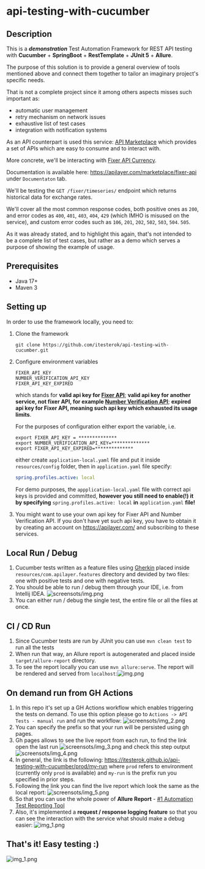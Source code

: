 # api-testing-with-cucumber

## Description

This is a ***demonstration*** Test Automation Framework for REST API testing with **Cucumber** + **SpringBoot** +
**RestTemplate** + **JUnit 5** + **Allure**.

The purpose of this solution is to provide a general overview of tools mentioned above and connect them together to
tailor an imaginary project's specific needs.

That is not a complete project since it among others aspects misses such important as:

* automatic user management
* retry mechanism on network issues
* exhaustive list of test cases
* integration with notification systems

As an API counterpart is used this service: [API Marketplace](https://apilayer.com/) which provides a set of APIs which
are easy to consume and to interact with.

More concrete, we'll be interacting with [Fixer API Currency](https://apilayer.com/marketplace/fixer-api).

Documentation is available here: https://apilayer.com/marketplace/fixer-api under `Documentaton` tab.

We'll be testing the `GET /fixer/timeseries/` endpoint which returns historical data for exchange rates.

We'll cover all the most common response codes, both positive ones as `200`, and error codes
as `400`, `401`, `403`, `404`,
`429` (which IMHO is misused on the service), and custom error codes such
as `106`, `201`, `202`, `502`, `503`, `504`. `505`.

As it was already stated, and to highlight this again, that's not intended to be a complete list of test cases, but
rather as a demo which serves a purpose of showing the example of usage.

## Prerequisites

- Java 17+
- Maven 3

## Setting up

In order to use the framework locally, you need to:

1. Clone the framework
   ```shell
   git clone https://github.com/itesterok/api-testing-with-cucumber.git
   ```

2. Configure environment variables

   ```shell
   FIXER_API_KEY
   NUMBER_VERIFICATION_API_KEY
   FIXER_API_KEY_EXPIRED
   ```

   which stands for **valid api key for [Fixer
   API](https://apilayer.com/marketplace/fixer-api?utm_source=apilayermarketplace&utm_medium=featured)**; **valid api
   key for another service, not fixer API, for
   example [Number Verification API](https://apilayer.com/marketplace/number_verification-api)**; **expired api key for
   Fixer API, meaning such api key which exhausted its usage limits**.

   For the purposes of configuration either export the variable, i.e.

   ```shell
   export FIXER_API_KEY = **************
   export NUMBER_VERIFICATION_API_KEY=**************
   export FIXER_API_KEY_EXPIRED=**************
   ```
   either create `application-local.yaml` file and put it inside `resources/config` folder, then
   in ```application.yaml``` file specify:

   ```yaml
   spring.profiles.active: local
   ```

   For demo purposes, the ```appplication-local.yaml``` file with correct api keys is provided and committed, **however
   you still need to enable(!) it by specifying** `spring.profiles.active: local` **in** `application.yaml` **file!**


3. You might want to use your own api key for Fixer API and Number Verification API. If you don't have yet such api
   key, you have to obtain it by creating an account on https://apilayer.com/ and subscribing to these services.

## Local Run / Debug

1. Cucumber tests written as a feature files using [Gherkin](https://cucumber.io/docs/gherkin/reference/) placed
   inside `resources/com.apilayer.features` directory and devided by two files: one with positive tests and one with
   negative tests.
2. You should be able to run / debug them through your IDE, i.e. from Intellij
   IDEA. ![screensots/img.png](screenshots/img.png)
3. You can either run / debug the single test, the entire file or all the files at once.

## CI / CD Run

1. Since Cucumber tests are run by JUnit you can use ```mvn clean test``` to run all the tests
2. When run that way, an Allure report is autogenerated and placed inside `target/allure-report` directory.
3. To see the report locally you can use ```mvn allure:serve```. The report will be rendered and served from
   `localhost`:![img.png](img.png)

## On demand run from GH Actions

1. In this repo it's set up a GH Actions workflow which enables triggering the tests on demand. To use this option
   please go to `Actions -> API Tests - manual run` and run the
   workflow: ![screensots/img_2.png](screenshots/img_2.png)
2. You can specify the prefix so that your run will be persisted using gh pages.
3. Gh pages allows to see the live report from each run, to find the link open the last
   run ![screensots/img_3.png](screenshots/img_3.png) and
   check this step output ![screensots/img_4.png](screenshots/img_4.png)
4. In general, the link is the following: https://itesterok.github.io/api-testing-with-cucumber/prod/my-run where `prod`
   refers to environment (currently only `prod` is available) and `my-run` is the prefix run you specified in prior
   steps.
5. Following the link you can find the live report which look the same as the local
   report: ![screensots/img_5.png](screenshots/img_5.png)
6. So that you can use the whole power of **Allure Report** - [#1 Automation Test Reporting Tool](https://allurereport.org)
7. Also, it's implemented a **request / response logging feature** so that you can see the interaction with the service what
   should make a debug easier: ![img_1.png](img_1.png)

## That's it! Easy testing :)

![img_1.png](screenshots/img_11.png)
